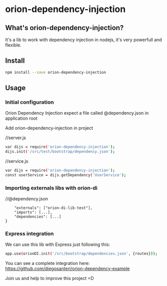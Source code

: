 # orion-dependency-injection

## What's orion-dependency-injection?

It's a lib to work with dependency injection in nodejs, it's very powerfull and flexible.

## Install

```sh
npm install --save orion-dependency-injection

```
## Usage

### Initial configuration
Orion Dependency Injection expect a file called @dependency.json in application root

Add orion-dependency-injection in project

//server.js
```sh
var dijs = require('orion-dependency-injection');
dijs.init('/src/test/bootstrap/dependency.json');
```

//service.js
```sh
var dijs = require('orion-dependency-injection');
const userService = dijs.getDependency('UserService');
```
### Importing externals libs with orion-di

//@dependency.json
```sh{
    "externals": ["orion-di-lib-test"],
    "imports": [...],
    "dependencies": [...]
}
```

### Express integration
We can use this lib with Express just following this:
```sh
app.use(orionDI.init('/src/bootstrap/dependencies.json', {routes}));
```

You can see a complete integration here: https://github.com/diegosanteri/orion-dependency-example

Join us and help to improve this project =D
